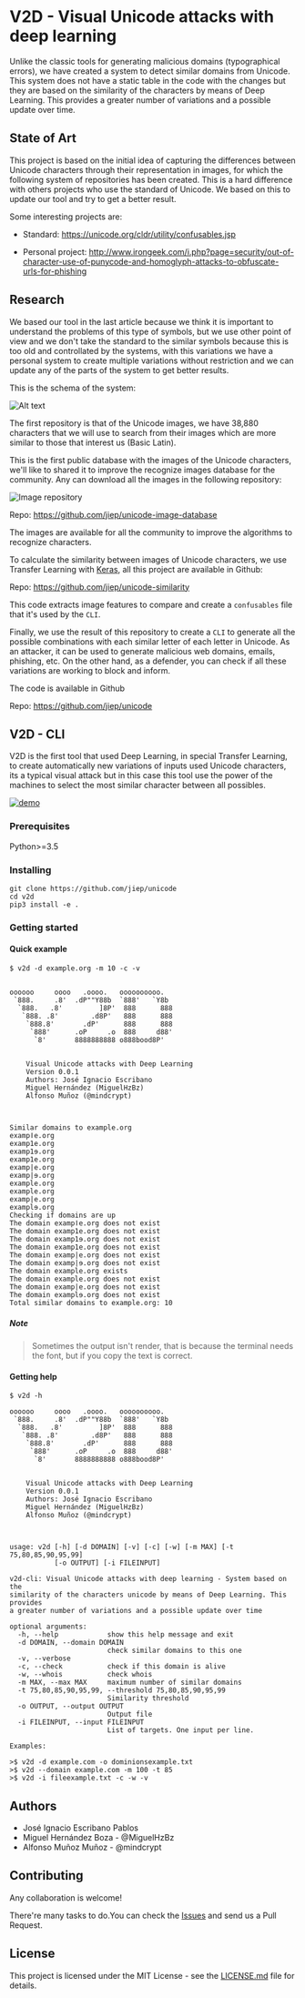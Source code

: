 # V2D - Visual Unicode attacks with deep learning

Unlike the classic tools for generating malicious domains (typographical errors), we have created a system to detect similar domains from Unicode. This system does not have a static table in the code with the changes but they are based on the similarity of the characters by means of Deep Learning. This provides a greater number of variations and a possible update over time.

## State of Art

This project is based on the initial idea of capturing the differences between Unicode characters through their representation in images, for which the following system of repositories has been created. This is a hard difference with others projects who use the standard of Unicode. We based on this to update our tool and try to get a better result.

Some interesting projects are:

* Standard: https://unicode.org/cldr/utility/confusables.jsp

* Personal project: http://www.irongeek.com/i.php?page=security/out-of-character-use-of-punycode-and-homoglyph-attacks-to-obfuscate-urls-for-phishing


## Research

We based our tool in the last article because we think it is important to understand the problems of this type of symbols, but we use other point of view and we don't take the standard to the similar symbols because this is too old and controllated by the systems, with this variations we have a personal system to create multiple variations without restriction and we can update any of the parts of the system to get better results.

This is the schema of the system:

![Alt text](/img/Architecture.png "Repositories system.")

The first repository is that of the Unicode images, we have 38,880 characters that we will use to search from their images which are more similar to those that interest us (Basic Latin).

This is the first public database with the images of the Unicode characters, we'll like to shared it to improve the recognize images database for the community. Any can download all the images in the following repository:

![Image repository](/img/repository.png "Image repository.")

Repo: https://github.com/jiep/unicode-image-database

The images are available for all the community to improve the algorithms to recognize characters.

To calculate the similarity between images of Unicode characters, we use Transfer Learning with [Keras](https://keras.io), all this project are available in Github:

Repo: https://github.com/jiep/unicode-similarity

This code extracts image features to compare and create a `confusables` file that it's used by the `CLI`.

Finally, we use the result of this repository to create a `CLI` to generate all the possible combinations with each similar letter of each letter in Unicode. As an attacker, it can be used to generate malicious web domains, emails, phishing, etc. On the other hand, as a defender, you can check if all these variations are working to block and inform.

The code is available in Github

Repo: https://github.com/jiep/unicode

## V2D - CLI

V2D is the first tool that used Deep Learning, in special Transfer Learning, to create automatically new variations of inputs used Unicode characters, its a typical visual attack but in this case this tool use the power of the machines to select the most similar character between all possibles.

[![demo](https://asciinema.org/a/oxZKyNJAoblosmwtzWr8Pgchg.png)](https://asciinema.org/a/oxZKyNJAoblosmwtzWr8Pgchg?autoplay=1)


### Prerequisites

Python>=3.5

### Installing

```
git clone https://github.com/jiep/unicode
cd v2d
pip3 install -e .
```

### Getting started

#### Quick example

```
$ v2d -d example.org -m 10 -c -v


oooooo     oooo   .oooo.   oooooooooo.
 `888.     .8'  .dP""Y88b  `888'   `Y8b
  `888.   .8'         ]8P'  888      888
   `888. .8'        .d8P'   888      888
    `888.8'       .dP'      888      888
     `888'      .oP     .o  888     d88'
      `8'       8888888888 o888bood8P'


    Visual Unicode attacks with Deep Learning
    Version 0.0.1
    Authors: José Ignacio Escribano
    Miguel Hernández (MiguelHzBz)
    Alfonso Muñoz (@mindcrypt)



Similar domains to example.org
exampǀe.org
examp1е.org
examp1ɘ.org
examp1e.org
examp|е.org
examp|ɘ.org
example.org
examplе.org
examp|e.org
examplɘ.org
Checking if domains are up
The domain exampǀe.org does not exist
The domain examp1е.org does not exist
The domain examp1ɘ.org does not exist
The domain examp1e.org does not exist
The domain examp|е.org does not exist
The domain examp|ɘ.org does not exist
The domain example.org exists
The domain examplе.org does not exist
The domain examp|e.org does not exist
The domain examplɘ.org does not exist
Total similar domains to example.org: 10
```
##### Note

> Sometimes the output isn't render, that is because the terminal needs the font, but if you copy the text is correct.

#### Getting help

```
$ v2d -h

oooooo     oooo   .oooo.   oooooooooo.
 `888.     .8'  .dP""Y88b  `888'   `Y8b
  `888.   .8'         ]8P'  888      888
   `888. .8'        .d8P'   888      888
    `888.8'       .dP'      888      888
     `888'      .oP     .o  888     d88'
      `8'       8888888888 o888bood8P'


    Visual Unicode attacks with Deep Learning
    Version 0.0.1
    Authors: José Ignacio Escribano
    Miguel Hernández (MiguelHzBz)
    Alfonso Muñoz (@mindcrypt)



usage: v2d [-h] [-d DOMAIN] [-v] [-c] [-w] [-m MAX] [-t 75,80,85,90,95,99]
           [-o OUTPUT] [-i FILEINPUT]

v2d-cli: Visual Unicode attacks with deep learning - System based on the
similarity of the characters unicode by means of Deep Learning. This provides
a greater number of variations and a possible update over time

optional arguments:
  -h, --help            show this help message and exit
  -d DOMAIN, --domain DOMAIN
                        check similar domains to this one
  -v, --verbose
  -c, --check           check if this domain is alive
  -w, --whois           check whois
  -m MAX, --max MAX     maximum number of similar domains
  -t 75,80,85,90,95,99, --threshold 75,80,85,90,95,99
                        Similarity threshold
  -o OUTPUT, --output OUTPUT
                        Output file
  -i FILEINPUT, --input FILEINPUT
                        List of targets. One input per line.

Examples:

>$ v2d -d example.com -o dominionsexample.txt
>$ v2d --domain example.com -m 100 -t 85
>$ v2d -i fileexample.txt -c -w -v

```



## Authors

* José Ignacio Escribano Pablos
* Miguel Hernández Boza - @MiguelHzBz
* Alfonso Muñoz Muñoz - @mindcrypt

## Contributing

Any collaboration is welcome!

There're many tasks to do.You can check the [Issues](https://github.com/jiep/unicode/issues) and send us a Pull Request.

## License

This project is licensed under the MIT License - see the [LICENSE.md](LICENSE.md) file for details.
